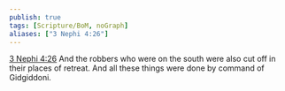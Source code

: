 ```yaml
---
publish: true
tags: [Scripture/BoM, noGraph]
aliases: ["3 Nephi 4:26"]
---
```

[3 Nephi 4:26](https://churchofjesuschrist.org/study/scriptures/bofm/3-ne/4?lang=eng&id=p26#p26) And the robbers who were on the south were also cut off in their places of retreat. And all these things were done by command of Gidgiddoni.
